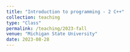 ```yaml
---
title: "Introduction to programming - 2 C++"
collection: teaching
type: "Class"
permalink: /teaching/2023-fall
venue: "Michigan State University"
date: 2023-08-28
---
```

